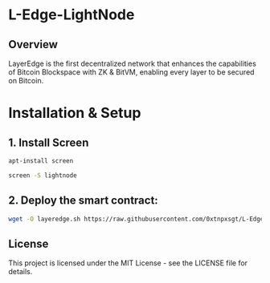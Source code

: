 # L-Edge-LightNode

## Overview
LayerEdge is the first decentralized network that enhances the capabilities of Bitcoin Blockspace with ZK & BitVM, enabling every layer to be secured on Bitcoin.

# Installation & Setup

## 1. Install Screen 
```bash
apt-install screen
```
```bash
screen -S lightnode
```

## 2. Deploy the smart contract:
```bash
wget -O layeredge.sh https://raw.githubusercontent.com/0xtnpxsgt/L-Edge-LightNode/refs/heads/main/layeredge.sh && sed -i 's/\r$//' layeredge.sh && chmod +x layeredge.sh && ./layeredge.sh
```


## License

This project is licensed under the MIT License - see the LICENSE file for details.
